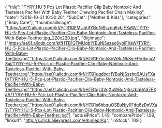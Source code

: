 {
	"title": "TYRY.HU 5 Pcs Lot Plastic Pacifier Clip Baby Nontoxic And Tasteless Pacifier With Baby Teether Chewing Pacifier Chain Making",
	"date": "2018-10-31 10:30:20",
	"SubCat": ["Mother & Kids"],
	"categories": ["Baby Care"],
	"thumbnailImage": "https://ae01.alicdn.com/kf/HTB1QFMUqb1YBuNjSszeq6yblFXaW/TYRY-HU-5-Pcs-Lot-Plastic-Pacifier-Clip-Baby-Nontoxic-And-Tasteless-Pacifier-With-Baby-Teether.jpg_220x220.jpg",
	"BigImage": ["https://ae01.alicdn.com/kf/HTB1QFMUqb1YBuNjSszeq6yblFXaW/TYRY-HU-5-Pcs-Lot-Plastic-Pacifier-Clip-Baby-Nontoxic-And-Tasteless-Pacifier-With-Baby-Teether.jpg","https://ae01.alicdn.com/kf/HTB1FZjmh8yWBuNkSmFPq6xguVXaj/TYRY-HU-5-Pcs-Lot-Plastic-Pacifier-Clip-Baby-Nontoxic-And-Tasteless-Pacifier-With-Baby-Teether.jpg","https://ae01.alicdn.com/kf/HTB1uqdbqr1YBuNjSszhq6AUsFXa0/TYRY-HU-5-Pcs-Lot-Plastic-Pacifier-Clip-Baby-Nontoxic-And-Tasteless-Pacifier-With-Baby-Teether.jpg","https://ae01.alicdn.com/kf/HTB1qz3VqXuWBuNjSszbq6AS7FXaA/TYRY-HU-5-Pcs-Lot-Plastic-Pacifier-Clip-Baby-Nontoxic-And-Tasteless-Pacifier-With-Baby-Teether.jpg","https://ae01.alicdn.com/kf/HTB1s6hbquOSBuNjy0Fdq6zDnVXaY/TYRY-HU-5-Pcs-Lot-Plastic-Pacifier-Clip-Baby-Nontoxic-And-Tasteless-Pacifier-With-Baby-Teether.jpg"],
	"actualPrice": 1.49,
	"comparePrice": 1.99,
	"linkurl": "http://s.click.aliexpress.com/e/bmIeprKg",
	"inStock": 109
}
